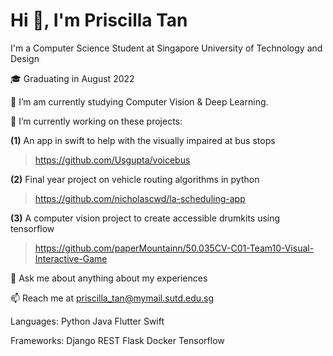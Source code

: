 # Hi 👋, I'm Priscilla Tan
I'm a Computer Science Student at Singapore University of Technology and Design

🎓 Graduating in August 2022

🌱 I’m am currently studying Computer Vision & Deep Learning.

🔭 I’m currently working on these projects:  

**(1)** An app in swift to help with the visually impaired at bus stops
> https://github.com/Usgupta/voicebus 

**(2)** Final year project on vehicle routing algorithms in python
> https://github.com/nicholascwd/la-scheduling-app 

**(3)** A computer vision project to create accessible drumkits using tensorflow
> https://github.com/paperMountainn/50.035CV-C01-Team10-Visual-Interactive-Game 


💬 Ask me about anything about my experiences

📫 Reach me at priscilla_tan@mymail.sutd.edu.sg

Languages:
Python Java Flutter Swift 

Frameworks:
Django REST Flask Docker Tensorflow 

